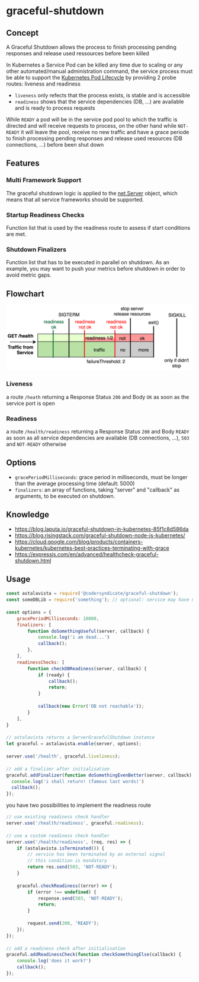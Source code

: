 graceful-shutdown
====

## Concept

A Graceful Shutdown allows the process to finish processing pending responses and release used ressources before been killed

In Kubernetes a Service Pod can be killed any time due to scaling or any other automated/manual administration command,
the service process must be able to support the [Kubernetes Pod Lifecycle](https://kubernetes.io/docs/concepts/workloads/pods/pod-lifecycle/) by providing 2 probe routes: liveness and readiness

- `liveness` only refects that the process exists, is stable and is accessible
- `readiness` shows that the service dependencies (DB, ...) are available and is ready to process requests

While `READY` a pod will be in the service pod pool to which the traffic is directed and will receive requests to process,
on the other hand while `NOT-READY` it will leave the pool, receive no new traffic and have a grace periode to finish processing
pending responses and release used resources (DB connections, ...) before been shut down

## Features

### Multi Framework Support

The graceful shutdown logic is applied to the [net.Server](https://nodejs.org/dist/latest-v16.x/docs/api/net.html#net_class_net_server) object,
which means that all service frameworks should be supported.

### Startup Readiness Checks

Function list that is used by the readiness route to assess if start conditions are met.

### Shutdown Finalizers

Function list that has to be executed in parallel on shutdown.
As an example, you may want to push your metrics before shutdown in order to avoid metric gaps.


## Flowchart

![graceful-shutdown-flowchart](./Kubernetes-graceful-shutdown-flowchart.png)

### Liveness

a route `/heath` returning a Response Status `200` and Body `OK` as soon as the service port is open

### Readiness

a route `/health/readiness` returning a Response Status `200` and Body `READY` as soon as
all service dependencies are available (DB connections, ...), `503` and `NOT-READY` otherwise

## Options

- `gracePeriodMilliseconds`: grace period in milliseconds, must be longer than the average processing time (default: 5000)
- `finalizers`: an array of functions, taking "server" and "callback" as arguments, to be executed on shutdown. 

## Knowledge

- https://blog.laputa.io/graceful-shutdown-in-kubernetes-85f1c8d586da
- https://blog.risingstack.com/graceful-shutdown-node-js-kubernetes/
- https://cloud.google.com/blog/products/containers-kubernetes/kubernetes-best-practices-terminating-with-grace
- https://expressjs.com/en/advanced/healthcheck-graceful-shutdown.html

## Usage

```javascript
const astalavista = require('@codersyndicate/graceful-shutdown');
const someDBLib = require('something'); // optional: service may have no dependencies

const options = {
    gracePeriodMilliseconds: 10000,
    finalizers: [
        function doSomethingUseful(server, callback) {
            console.log('i am dead...')
            callback();
        },
    ],
    readinessChecks: [
        function checkDBReadiness(server, callback) {
            if (ready) {
                callback();
                return;
            }
            
            callback(new Error('DB not reachable'));
        }
    ],
}

// astalavista returns a ServerGracefulShutdown instance
let graceful = astalavista.enable(server, options);

server.use('/health', graceful.liveliness);

// add a finalizer after initialisation
graceful.addFinalizer(function doSomethingEvenBetter(server, callback) {
  console.log('i shall return! (famous last words)')
  callback();
});

```

you have two possibilities to implement the readiness route

```javascript
// use existing readiness check handler
server.use('/health/readiness', graceful.readiness);

// use a custom readiness check handler
server.use('/health/readiness', (req, res) => {
    if (astalavista.isTerminated()) {
        // service has been terminated by an external signal
        // this condition is mandatory
        return res.send(503, 'NOT-READY');
    }

    graceful.checkReadiness((error) => {
        if (error !== undefined) {
            response.send(503, 'NOT-READY');
            return;
        }

        request.send(200, 'READY');
    });
});

// add a readiness check after initialisation
graceful.addReadinessCheck(function checkSomethingElse(callback) {
    console.log('does it work?')
    callback();
});

```
